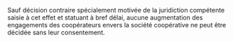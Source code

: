 Sauf décision contraire spécialement motivée de la juridiction compétente saisie à cet effet et statuant à bref délai, aucune augmentation des engagements des coopérateurs envers la société coopérative ne peut être décidée sans leur consentement.